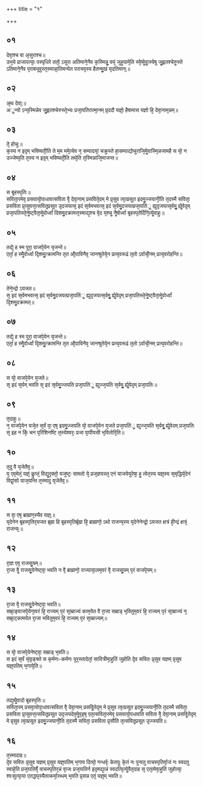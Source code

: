 +++
title = "१"

+++
## ०१
देवा᳘श्च वा अ᳘सुराश्च॥  
उभ᳘ये प्राजापत्याः᳘ पस्पृधिरे ततो᳘ ऽसुरा अतिमाने᳘नैव क᳘स्मिन्नु᳘ वयं᳘ जुहुयामे᳘ति स्वे᳘ष्वेॗवाॗस्येषु जु᳘ह्वतश्चेरुॗस्ते ऽतिमाने᳘नैव प᳘राबभूवुस्त᳘स्मान्ना᳘तिमन्येत पराभव᳘स्य हैतन्मु᳘खं य᳘दतिमानः᳟॥  
## ०२
अ᳘थ देवाः᳟॥  
अॗन्यो ऽन्य᳘स्मिन्नेव जु᳘ह्वतश्चेरुस्ते᳘भ्यः प्रजा᳘पतिरात्मा᳘नम् प्र᳘ददौ यज्ञो᳘ हैषामास यज्ञो हि᳘ देवा᳘नाम᳘न्नम्॥  
## ०३
ते᳘ होचुः॥  
क᳘स्य न इद᳘म् भविष्यती᳘ति ते म᳘म ममे᳘त्येव न᳘ सम्पादयां᳘ चक्रुस्ते हा᳘सम्पाद्योचुराजि᳘मेॗवास्मि᳘न्नजामहै स यो᳘ न उज्जेष्य᳘ति त᳘स्य न इद᳘म् भविष्यती᳘ति तथे᳘ति त᳘स्मिन्नाजि᳘माजन्त॥  
## ०४
स बृ᳘हस्प᳘तिः॥  
सविता᳘रमेव᳘ प्रसवायो᳘पाधावत्सविता वै᳘ देवा᳘नाम् प्रसविते᳘दम् मे प्र᳘सुव त्व᳘त्प्रसूत इदमु᳘ज्जयानी᳘ति त᳘दस्मै सविता᳘ प्रसविता प्रा᳘सुवत्त᳘त्सवितृ᳘प्रसूत उ᳘दजयत्स᳘ इदं स᳘र्वमभवत्स᳘ इदं स᳘र्वमु᳘दजयत्प्रजा᳘पतिंॗ ह्युद᳘जयत्स᳘र्वमुॗ ह्येॗवेद᳘म् प्रजा᳘पतिस्ते᳘नेॗष्ट्वैता᳘मेॗवोर्ध्वां दिशमु᳘दक्रामत्त᳘स्माद्य᳘श्च वे᳘द य᳘श्चॗ नैॗषोर्ध्वा बृ᳘हस्प᳘तेर्दिगि᳘त्येॗवाहुः॥  
## ०५
तद्ये᳘ ह स्म पुरा᳘ वाजपे᳘येन य᳘जन्ते॥  
एतां᳘ ह स्मैॗवोर्ध्वा दि᳘शमु᳘त्क्रामन्ति त᳘त औ᳘पाविनैव᳘ जानश्रुतेये᳘न प्रत्य᳘वरूढं त᳘तो ऽर्वाची᳘नम् प्रत्य᳘वरोहन्ति॥  
## ०६
तेने᳘न्द्रो ऽयजत॥  
स᳘ इदं स᳘र्वमभवत्स᳘ इदं स᳘र्वमु᳘दजयत्प्रजा᳘पतिंॗ ह्युद᳘जयत्स᳘र्वमुॗ ह्येॗवेद᳘म् प्रजा᳘पतिस्ते᳘नेॗष्ट्वैता᳘मेॗवोर्ध्वां दि᳘शमु᳘दक्रामत्॥  
## ०७
तद्ये᳘ ह स्म पुरा᳘ वाजपे᳘येन य᳘जन्ते॥  
एतां᳘ ह स्मैॗवोर्ध्वां दि᳘शमु᳘त्क्रामन्ति त᳘त औ᳘पाविनैव᳘ जानश्रुतेये᳘न प्रत्य᳘वरूढं त᳘तो ऽर्वाची᳘नम् प्रत्य᳘वरोहन्ति॥  
## ०८
स यो᳘ वाजपे᳘येन य᳘जते॥  
स᳘ इदं स᳘र्वम् भवति स᳘ इदं स᳘र्वमु᳘ज्जयति प्रजा᳘पतिंॗ ह्युज्ज᳘यति स᳘र्वमुॗ ह्येॗवेद᳘म् प्रजा᳘पतिः॥  
## ०९
त᳘दाहुः॥  
न᳘ वाजपे᳘येन यजे᳘त स᳘र्वं वा᳘ एष᳘ इदमु᳘ज्जयति यो᳘ वाजपे᳘येन य᳘जते प्रजा᳘पतिंॗ ह्युज्ज᳘यति स᳘र्वमुॗ ह्येॗवेदम् प्रजा᳘पतिः स᳘ इह न किं᳘ चन प᳘रिशिनष्टि त᳘स्येश्वरः᳘ प्रजा पा᳘पीयसी भ᳘वितोरि᳘ति॥  
## १०
त᳘दु वै य᳘जेतैव᳟॥  
य᳘ एव᳘मेतं᳘ यज्ञं᳘ कॢप्तं᳘ विद्यु᳘रृक्तो᳘ यजुष्टः᳘ सामतो ये᳘ प्रज᳘ज्ञयस्त᳘ एनं याजयेयुरेषा᳘ हॗ त्वेत᳘स्य यज्ञ᳘स्य स᳘मृद्धिर्य᳘देनं विद्वां᳘सो याज᳘यन्ति त᳘स्मादु य᳘जेतैव᳟॥  
## ११
स वा᳘ एष᳘ ब्राह्मण᳘स्यैव यज्ञः᳟॥  
य᳘देनेन बृ᳘हस्प᳘तिर᳘यजत ब्र᳘ह्म हि बृ᳘हस्प᳘तिर्ब्र᳘ह्म हि᳘ ब्राह्मणो᳘ ऽथो राजन्य᳘स्य य᳘देनेनेन्द्रो᳘ ऽयजत क्षत्रं ही᳘न्द्रं क्षत्रं᳘ राजन्यः᳟॥  
## १२
रा᳘ज्ञ एव᳘ राजसू᳘यम्॥  
रा᳘जा वैॗ राजसू᳘येनेष्ट्वा᳘ भवति न वै᳘ ब्राह्मणो᳘ राज्याया᳘लम᳘वरं वै᳘ राजसू᳘यम् प᳘रं वाजपे᳘यम्॥  
## १३
रा᳘जा वै᳘ राजसू᳘येनेष्ट्वा᳘ भवति॥  
सम्रा᳘ङ्वाजपे᳘येना᳘वरं हि᳘ राज्यम् प᳘रं सा᳘म्राज्यं काम᳘येत वै रा᳘जा सम्राड् भ᳘वितुम᳘वरं हि᳘ राज्यम् प᳘रं सा᳘म्राज्यं न᳘ सम्रा᳘ट्कामयेत रा᳘जा भवितुम᳘वरं हि᳘ राज्यम् प᳘रं सा᳘म्राज्यम्॥  
## १४
स यो᳘ वाजपे᳘येनेष्ट्वा᳘ सम्राड् भ᳘वति॥  
स इदं स᳘र्वं सं᳘वृङ्क्ते स क᳘र्मणः-कर्मणः पुर᳘स्तादेतां᳘ सावित्रीमा᳘हुतिं जुहोति दे᳘व सवितः प्र᳘सुव यज्ञम् प्र᳘सुव यज्ञ᳘पतिम् भ᳘गाये᳘ति॥  
## १५
तद्य᳘थैॗवादो बृ᳘हस्प᳘तिः॥  
सविता᳘रम् प्रसवा᳘योपा᳘धावत्सविता वै᳘ देवा᳘नाम् प्रसविॗतेद᳘म् मे प्र᳘सुव त्व᳘त्प्रसूत इदमु᳘ज्जयानी᳘ति त᳘दस्मै सविता᳘ प्रसविता प्रा᳘सुवत्त᳘त्सवितृ᳘प्रसूत उद᳘जयदेव᳘मेॗव᳘इष᳘ एत᳘त्सविता᳘रमेव᳘ प्रसवायो᳘पधावति सविता वै᳘ देवा᳘नाम् प्रसविॗतेद᳘म् मे प्र᳘सुव त्व᳘त्प्रसूत इदमु᳘ज्जयानी᳘ति त᳘दस्मै सविता᳘ प्रसविता प्र᳘सौति त᳘त्सवितृ᳘प्रसूत उ᳘ज्जयति॥  
## १६
त᳘स्मादाह॥  
दे᳘व सवितः प्र᳘सुव यज्ञम् प्र᳘सुव यज्ञ᳘पतिम् भ᳘गाय दिव्यो᳘ गन्धर्वः᳘ केतपूः के᳘तं नः पुनातु वाचस्प᳘तिर्वा᳘जं नः स्वदतु स्वाहे᳘ति प्रजा᳘पतिर्वै᳘ वाचस्प᳘तिर᳘न्नं वा᳘जः प्रजा᳘पतिर्न इद᳘मद्या᳘न्नं स्वदत्वि᳘त्येॗवैत᳘दाह स᳘ एता᳘मेवा᳘हुतिं जुहोत्या᳘ श्वःसुत्या᳘या एतद्ध्य᳘स्यैतत्कर्मा᳘रब्धम् भ᳘वति प्र᳘सन्न एतं᳘ यज्ञ᳘म् भवति॥  